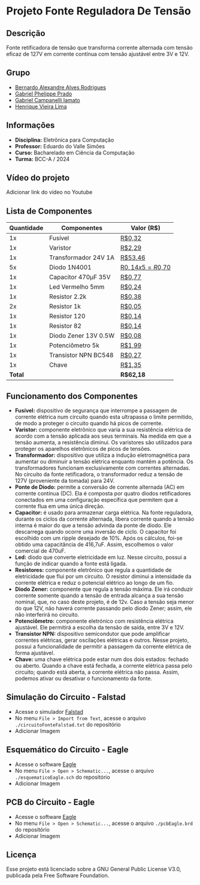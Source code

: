 # Projeto Fonte Reguladora De Tensão

## Descrição
Fonte retificadora de tensão que transforma corrente alternada com tensão eficaz de 127V em corrente contínua com tensão ajustável entre 3V e 12V.

## Grupo
 - [Bernardo Alexandre Alves Rodrigues](mailto:bernardorodrigues@usp.br)
 - [Gabriel Phelippe Prado](mailto:gabriel.phelippe@usp.br)
 - [Gabriel Campanelli Iamato](mailto:gabriel.c.iamato@usp.br)
 - [Henrique Vieira Lima](mailto:vieira.henrique@usp.br)

## Informações
 - **Disciplina:** Eletrônica para Computação
 - **Professor:** Eduardo do Valle Simões
 - **Curso:** Bacharelado em Ciência da Computação
 - **Turma:** BCC-A / 2024 

## Vídeo do projeto
Adicionar link do vídeo no Youtube

## Lista de Componentes
| Quantidade | Componentes        | Valor (R$) |
|----|---------------|------------|
| 1x | Fusível              | [R$0,32](https://www.baudaeletronica.com.br/produto/fusivel-de-vidro-5x20-01a-250v.html) |
| 1x | Varistor             | [R$2,29](https://www.baudaeletronica.com.br/produto/varistor-s20k241-150vac.html) |
| 1x | Transformador 24V 1A | [R$53,46](https://www.baudaeletronica.com.br/produto/transformador-trafo-24v-1a-110220vac.html) |
| 5x | Diodo 1N4001         | [R$0,14 x 5 = R$0,70](https://www.baudaeletronica.com.br/produto/diodo-1n4001.html) |
| 1x | Capacitor 470µF 35V  | [R$0,77](https://www.baudaeletronica.com.br/produto/capacitor-eletrolitico-470uf-35v-105c.html) |
| 1x | Led Vermelho 5mm     | [R$0,24](https://www.baudaeletronica.com.br/produto/led-difuso-5mm-vermelho) |
| 1x | Resistor 2.2k        | [R$0,38](https://www.baudaeletronica.com.br/produto/resistor-2k2-5-2w.html) |
| 2x | Resistor 1k          | [R$0,05](https://www.baudaeletronica.com.br/produto/resistor-1k-5-14w.html) |
| 1x | Resistor 120         | [R$0,14](https://www.baudaeletronica.com.br/produto/resistor-120r-5-12w.html) |
| 1x | Resistor 82          | [R$0,14](https://www.baudaeletronica.com.br/produto/resistor-82r-5-12w.html) |
| 1x | Diodo Zener 13V 0.5W | [R$0,08](https://www.baudaeletronica.com.br/produto/diodo-zener-bzx55c-13v-05w.html) |
| 1x | Potenciômetro 5k     | [R$1,99](https://www.baudaeletronica.com.br/produto/potenciometro-linear-de-5k-5000.html) |
| 1x | Transistor NPN BC548 | [R$0,27](https://www.baudaeletronica.com.br/produto/transistor-npn-bc548.html) |
| 1x | Chave                | [R$1,35](https://www.baudaeletronica.com.br/produto/chave-hh-ss12f46-3-terminais.html) |
| **Total** |               | **R$62,18** |

## Funcionamento dos Componentes
 - **Fusível:** dispositivo de segurança que interrompe a passagem de corrente elétrica num circuito quando esta ultrapassa o limite permitido, de modo a proteger o circuito quando há picos de corrente.
 - **Varistor:** componente eletrônico que varia a sua resistência elétrica de acordo com a tensão aplicada aos seus terminais. Na medida em que a tensão aumenta, a resistência diminui. Os varistores são utilizados para proteger os aparelhos eletrônicos de picos de tensões.
 - **Transformador:** dispositivo que utiliza a indução eletromagnética para aumentar ou diminuir a tensão elétrica enquanto mantém a potência. Os transformadores funcionam exclusivamente com correntes alternadas. No circuito da fonte retificadora, o transformador reduz a tensão de 127V (proveniente da tomada) para 24V.
 - **Ponte de Diodo:** permite a conversão de corrente alternada (AC) em corrente contínua (DC). Ela é composta por quatro diodos retificadores conectados em uma configuração específica que permitem que a corrente flua em uma única direção.
 - **Capacitor:** é usado para armazenar carga elétrica. Na fonte reguladora, durante os ciclos da corrente alternada, libera corrente quando a tensão interna é maior do que a tensão advinda da ponte de diodo. Ele descarrega quando ocorre uma inversão de ciclo. O capacitor foi escolhido com um ripple desejado de 10%. Após os cálculos, foi-se obtido uma capacitância de 416,7uF. Assim, escolhemos o valor comercial de 470uF.
 - **Led:** diodo que converte eletricidade em luz. Nesse circuito, possui a função de indicar quando a fonte está ligada.
 - **Resistores:** componente eletrônico que regula a quantidade de eletricidade que flui por um circuito. O resistor diminui a intensidade da corrente elétrica e reduz o potencial elétrico ao longo de um fio.
 - **Diodo Zener:** componente que regula a tensão máxima. Ele irá conduzir corrente somente quando a tensão de entrada alcança a sua tensão nominal, que, no caso deste projeto, é de 12v. Caso a tensão seja menor do que 12V, não haverá corrente passando pelo diodo Zener; assim, ele não interferirá no circuito.  
 - **Potenciômetro:** componente eletrónico com resistência elétrica ajustável. Ele permitirá a escolha da tensão de saída, entre 3V e 12V.
 - **Transistor NPN:** dispositivo semicondutor que pode amplificar correntes elétricas, gerar oscilações elétricas e outros. Nesse projeto, possui a funcionalidade de permitir a passagem da corrente elétrica de forma ajustável.
 - **Chave:** uma chave elétrica pode estar num dos dois estados: fechado ou aberto. Quando a chave está fechada, a corrente elétrica passa pelo circuito; quando está aberta, a corrente elétrica não passa. Assim, podemos ativar ou desativar o funcionamento da fonte.

## Simulação do Circuito - Falstad
 - Acesse o simulador [Falstad](https://falstad.com/circuit/circuitjs.html)
 - No menu `File > Import from Text`, acesse o arquivo `./circuitoFonteFalstad.txt` do repositório
 - Adicionar Imagem

## Esquemático do Circuito - Eagle
 - Acesse o software [Eagle](https://www.autodesk.com/products/eagle/overview)
 - No menu `File > Open > Schematic...`, acesse o arquivo `./esquematicoEagle.sch` do repositório
 - Adicionar Imagem

## PCB do Circuito - Eagle
 - Acesse o software [Eagle](https://www.autodesk.com/products/eagle/overview)
 - No menu `File > Open > Schematic...`, acesse o arquivo `./pcbEagle.brd` do repositório
 - Adicionar Imagem

## Licença
Esse projeto está licenciado sobre a GNU General Public License V3.0, publicada pela Free Software Foundation.
